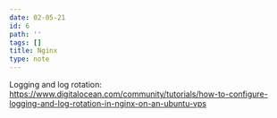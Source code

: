 ```yaml
---
date: 02-05-21
id: 6
path: ''
tags: []
title: Nginx
type: note
---
```


Logging and log rotation: https://www.digitalocean.com/community/tutorials/how-to-configure-logging-and-log-rotation-in-nginx-on-an-ubuntu-vps